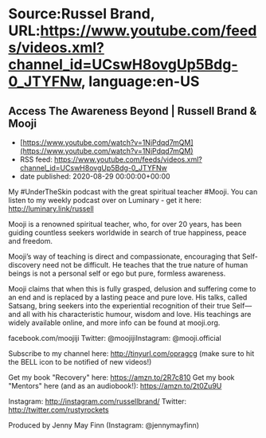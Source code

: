 # Source:Russel Brand, URL:https://www.youtube.com/feeds/videos.xml?channel_id=UCswH8ovgUp5Bdg-0_JTYFNw, language:en-US

## Access The Awareness Beyond | Russell Brand & Mooji
 - [https://www.youtube.com/watch?v=1NjPdqd7mQM](https://www.youtube.com/watch?v=1NjPdqd7mQM)
 - RSS feed: https://www.youtube.com/feeds/videos.xml?channel_id=UCswH8ovgUp5Bdg-0_JTYFNw
 - date published: 2020-08-29 00:00:00+00:00

My #UnderTheSkin podcast with the great spiritual teacher #Mooji. You can listen to my weekly podcast over on Luminary - get it here: http://luminary.link/russell

Mooji is a renowned spiritual teacher, who, for over 20 years, has been guiding countless seekers worldwide in search of true happiness, peace and freedom. 

Mooji’s way of teaching is direct and compassionate, encouraging that Self-discovery need not be difficult. He teaches that the true nature of human beings is not a personal self or ego but pure, formless awareness. 

Mooji claims that when this is fully grasped, delusion and suffering come to an end and is replaced by a lasting peace and pure love. His talks, called Satsang, bring seekers into the experiential recognition of their true Self—and all with his characteristic humour, wisdom and love. 
His teachings are widely available online, and more info can be found at mooji.org.

facebook.com/moojiji
Twitter: @moojijiInstagram: @mooji.official

Subscribe to my channel here: http://tinyurl.com/opragcg
(make sure to hit the BELL icon to be notified of new videos!)

Get my book "Recovery" here: https://amzn.to/2R7c810
Get my book "Mentors" here (and as an audiobook!): https://amzn.to/2t0Zu9U

Instagram: http://instagram.com/russellbrand/
Twitter: http://twitter.com/rustyrockets

Produced by Jenny May Finn (Instagram: @jennymayfinn)

